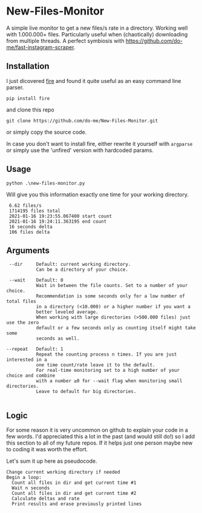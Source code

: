 # New-Files-Monitor
A simple live monitor to get a new files/s rate in a directory. Working well with 1.000.000+ files. Particularly useful when (chaotically) downloading from multiple threads. A perfect symbiosis with https://github.com/do-me/fast-instagram-scraper.

## Installation 
I just dicovered [fire](https://github.com/google/python-fire) and found it quite useful as an easy command line parser. 

```pip install fire```

and clone this repo 

```git clone https://github.com/do-me/New-Files-Monitor.git```

or simply copy the source code.

In case you don't want to install fire, either rewrite it yourself with `argparse` or simply use the 'unfired' version with hardcoded params. 

## Usage
```
python .\new-files-monitor.py 
```
Will give you this information exactly one time for your working directory.

```
 6.62 files/s
 1714195 files total
 2021-01-16 19:23:55.067400 start count
 2021-01-16 19:24:11.363195 end count
 16 seconds delta
 106 files delta
```
## Arguments 
```
 --dir     Default: current working directory. 
           Can be a directory of your choice. 
           
 --wait    Default: 0 
           Wait in between the file counts. Set to a number of your choice.
           Recommendation is some seconds only for a low number of total files
           in a directory (<10.000) or a higher number if you want a 
           better leveled average. 
           When working with large directories (>500.000 files) just use the zero 
           default or a few seconds only as counting itself might take some 
           seconds as well.
           
--repeat   Default: 1
           Repeat the counting process n times. If you are just interested in a 
           one time count/rate leave it to the default. 
           For real-time monitoring set to a high number of your choice and combine
           with a number ≥0 for --wait flag when monitoring small directories. 
           Leave to default for big directories.
           
```

## Logic 
For some reason it is very uncommon on github to explain your code in a few words. I'd appreciated this a lot in the past (and would still do!) so I add this section to all of my future repos. If it helps just one person maybe new to coding it was worth the effort.

Let's sum it up here as pseudocode.

```
Change current working directory if needed
Begin a loop:
  Count all files in dir and get current time #1
  Wait n seconds 
  Count all files in dir and get current time #2
  Calculate deltas and rate 
  Print results and erase previously printed lines
```

